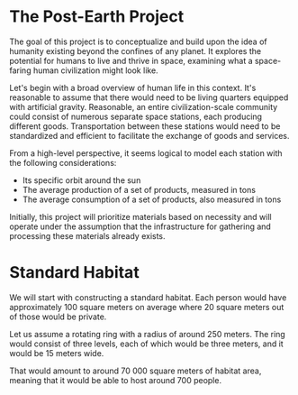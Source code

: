 # The Post-Earth Project

The goal of this project is to conceptualize and build upon the idea of humanity existing beyond the confines of any planet. It explores the potential for humans to live and thrive in space, examining what a space-faring human civilization might look like.

Let's begin with a broad overview of human life in this context. It's reasonable to assume that there would need to be living quarters equipped with artificial gravity. Reasonable, an entire civilization-scale community could consist of numerous separate space stations, each producing different goods. Transportation between these stations would need to be standardized and efficient to facilitate the exchange of goods and services.

From a high-level perspective, it seems logical to model each station with the following considerations:

- Its specific orbit around the sun
- The average production of a set of products, measured in tons
- The average consumption of a set of products, also measured in tons

Initially, this project will prioritize materials based on necessity and will operate under the assumption that the infrastructure for gathering and processing these materials already exists.

# Standard Habitat

We will start with constructing a standard habitat. Each person would have approximately 100 square meters on average where 20 square meters out of those would be private.

Let us assume a rotating ring with a radius of around 250 meters. The ring would consist of three levels, each of which would be three meters, and it would be 15 meters wide.

That would amount to around 70 000 square meters of habitat area, meaning that it would be able to host around 700 people.